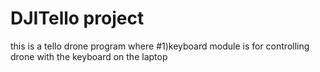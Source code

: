 # DJITello project
this is a tello drone program where
#1)keyboard module is for controlling drone with the keyboard on the laptop

